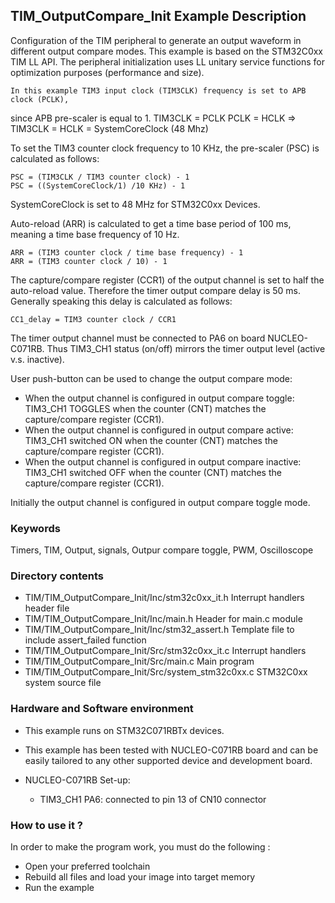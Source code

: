 ## <b>TIM_OutputCompare_Init Example Description</b>

Configuration of the TIM peripheral to generate an output 
waveform in different output compare modes. This example is based on the 
STM32C0xx TIM LL API. The peripheral initialization uses 
LL unitary service functions for optimization purposes (performance and size).

    In this example TIM3 input clock (TIM3CLK) frequency is set to APB clock (PCLK),
since APB pre-scaler is equal to 1.
    TIM3CLK = PCLK
    PCLK = HCLK
    => TIM3CLK = HCLK = SystemCoreClock (48 Mhz)

To set the TIM3 counter clock frequency to 10 KHz, the pre-scaler (PSC) is
calculated as follows:

    PSC = (TIM3CLK / TIM3 counter clock) - 1
    PSC = ((SystemCoreClock/1) /10 KHz) - 1

SystemCoreClock is set to 48 MHz for STM32C0xx Devices.

Auto-reload (ARR) is calculated to get a time base period of 100 ms,
meaning a time base frequency of 10 Hz.

    ARR = (TIM3 counter clock / time base frequency) - 1
    ARR = (TIM3 counter clock / 10) - 1

The capture/compare register (CCR1) of the output channel is set to half the
auto-reload value. Therefore the timer output compare delay is 50 ms.
Generally speaking this delay is calculated as follows:

    CC1_delay = TIM3 counter clock / CCR1

The timer output channel must be connected to PA6 on board NUCLEO-C071RB.
Thus TIM3_CH1 status (on/off) mirrors the timer output level (active v.s. inactive).

User push-button can be used to change the output compare mode:

  - When the output channel is configured in output compare toggle:  TIM3_CH1 
    TOGGLES when the counter (CNT) matches the capture/compare register (CCR1).
  - When the output channel is configured in output compare active:  TIM3_CH1 
    switched ON when the counter (CNT) matches the capture/compare register
    (CCR1).
  - When the output channel is configured in output compare inactive:  TIM3_CH1 
    switched OFF when the counter (CNT) matches the capture/compare register
    (CCR1).
    
Initially the output channel is configured in output compare toggle mode.
### <b>Keywords</b>

Timers, TIM, Output, signals, Outpur compare toggle, PWM, Oscilloscope

### <b>Directory contents</b>

  - TIM/TIM_OutputCompare_Init/Inc/stm32c0xx_it.h        Interrupt handlers header file
  - TIM/TIM_OutputCompare_Init/Inc/main.h                  Header for main.c module
  - TIM/TIM_OutputCompare_Init/Inc/stm32_assert.h          Template file to include assert_failed function
  - TIM/TIM_OutputCompare_Init/Src/stm32c0xx_it.c        Interrupt handlers
  - TIM/TIM_OutputCompare_Init/Src/main.c                  Main program
  - TIM/TIM_OutputCompare_Init/Src/system_stm32c0xx.c    STM32C0xx system source file


### <b>Hardware and Software environment</b>

  - This example runs on STM32C071RBTx devices.

  - This example has been tested with NUCLEO-C071RB board and can be
    easily tailored to any other supported device and development board.
  - NUCLEO-C071RB Set-up:
      - TIM3_CH1  PA6: connected to pin 13 of CN10 connector 

### <b>How to use it ?</b>

In order to make the program work, you must do the following :

 - Open your preferred toolchain
 - Rebuild all files and load your image into target memory
 - Run the example
